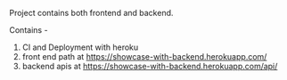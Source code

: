 Project contains both frontend and backend.

Contains -

1. CI and Deployment with heroku
2. front end path at https://showcase-with-backend.herokuapp.com/
3. backend apis at https://showcase-with-backend.herokuapp.com/api/
